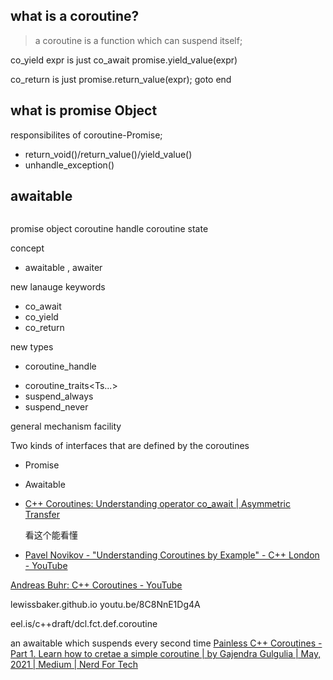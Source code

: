 
## what is a coroutine?

> a coroutine is a function which can suspend itself;

co_yield expr
is just
co_await promise.yield_value(expr)

co_return
is just
promise.return_value(expr); goto end

## what is promise Object

responsibilites of coroutine-Promise;
 - return_void()/return_value()/yield_value()
 - unhandle_exception()

## awaitable

```c++


```


promise object
coroutine handle
coroutine state


concept
- awaitable , awaiter

new lanauge keywords

- co_await
- co_yield
- co_return

new types

- coroutine_handle<P>
- coroutine_traits<Ts...>
- suspend_always
- suspend_never

general mechanism
facility

Two kinds of interfaces that are defined by the coroutines

- Promise
- Awaitable



- [C++ Coroutines: Understanding operator co_await | Asymmetric Transfer](https://lewissbaker.github.io/2017/11/17/understanding-operator-co-await)

  看这个能看懂
- [Pavel Novikov - "Understanding Coroutines by Example" - C++ London - YouTube](https://www.youtube.com/watch?v=7sKUAyWXNHA)

[Andreas Buhr: C++ Coroutines - YouTube](https://www.youtube.com/watch?v=vzC2iRfO_H8)

lewissbaker.github.io
youtu.be/8C8NnE1Dg4A

eel.is/c++draft/dcl.fct.def.coroutine

an awaitable which suspends every second time
[Painless C++ Coroutines -Part 1. Learn how to cretae a simple coroutine | by Gajendra Gulgulia | May, 2021 | Medium | Nerd For Tech](https://medium.com/nerd-for-tech/painless-c-coroutines-part-1-ba90dd101adb)
